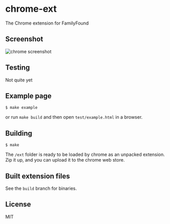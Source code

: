 
# chrome-ext

  The Chrome extension for FamilyFound

## Screenshot

![chrome screenshot](/familyfound/chrome-ext/raw/master/media/chrome_screenshot.jpg)

## Testing

Not quite yet

## Example page

    $ make example

or run `make build` and then open `test/example.html` in a browser.

## Building

    $ make

The `/ext` folder is ready to be loaded by chrome as an unpacked extension.
Zip it up, and you can upload it to the chrome web store.

## Built extension files

See the `build` branch for binaries.

## License

  MIT
